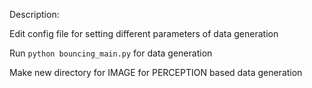 Description:

Edit config file for setting different parameters of data generation

Run `python bouncing_main.py` for data generation

Make new directory for IMAGE for PERCEPTION based data generation 